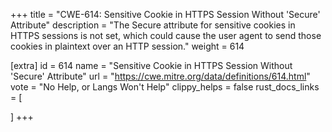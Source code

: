 +++
title = "CWE-614: Sensitive Cookie in HTTPS Session Without 'Secure' Attribute"
description	= "The Secure attribute for sensitive cookies in HTTPS sessions is not set, which could cause the user agent to send those cookies in plaintext over an HTTP session."
weight = 614

[extra]
id = 614
name = "Sensitive Cookie in HTTPS Session Without 'Secure' Attribute"
url = "https://cwe.mitre.org/data/definitions/614.html"
vote = "No Help, or Langs Won't Help"
clippy_helps = false
rust_docs_links = [
	
]
+++

